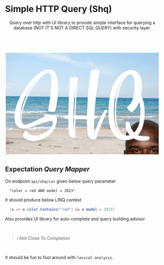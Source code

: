 # Simple HTTP Query (Shq)

<p align="center">
  Query over http with UI library to provide simple interface for querying a database (NOT IT'S NOT A DIRECT SQL QUERY) with security layer.
</p>

<h1 align="center">
  <br>
  <img src="banner.png" alt="shq-logo" width="500">
  <br>
</h1>

## Expectation *Query Mapper* 

On endpoint `api/shq/car` given below query parameter

```
  "color = red AND model = 2023"
```

It should produce below LINQ context

```csharp
  (x => x.color.Contains("red") && x.model = 2023) 
```

Also provides UI library for auto-complete and query building advisor

<br/>

> ℹ️ Not Close To Completion

<br/>

It should be fun to fool around with `lexical analysis`.
